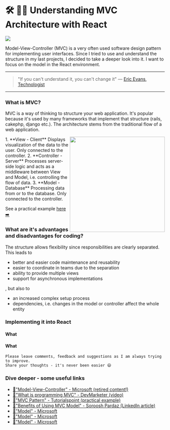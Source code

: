 # 🛠 📐📏 Understanding MVC Architecture with React

[<img src="https://images.unsplash.com/photo-1484504844383-7676f295d034?dpr=2&auto=format&fit=crop&w=767&h=431&q=80&cs=tinysrgb&crop=">](https://unsplash.com/search/architecture?photo=b6GavtrLBo4)

Model-View-Controller (MVC) is a very often used software design pattern for implementing user interfaces. Since I tried to use and understand the structure in my last projects, I decided to take a deeper look into it. I want to focus on the model in the React environment.

---

>"If you can't understand it, you can't change it"
― [Eric Evans, Technologist](https://en.wikipedia.org/wiki/Domain-driven_design)

---

### What is MVC?
MVC is a way of thinking to structure your web application. It's popular because it's used by many frameworks that implement that structure (rails, cakephp, django etc.).
The architecture stems from the traditional flow of a web application.

<img src="http://i.imgur.com/fPHzoBY.png" align="right" height="300">
1. **View - Client**
Displays visualization of the data to the user. Only connected to the controller.
2. **Controller - Server**
Processes server-side logic and acts as a middleware between View and Model, i.e. controlling the flow of data.
3. **Model - Database**
Processing data from or to the database. Only connected to the controller.

See a practical example [here ➡️](https://www.tutorialspoint.com/design_pattern/mvc_pattern.htm)

### What are it's advantages and disadvantages for coding?
The structure allows flexibility since responsibilities are clearly separated. This leads to
- better and easier code maintenance and reusability
- easier to coordinate in teams due to the separation
- ability to provide multiple views
- support for asynchronous implementations

, but also to
- an increased complex setup process
- dependencies, i.e. changes in the model or controller affect the whole entity

### Implementing it into React
#### What
#### What


```
Please leave comments, feedback and suggestions as I am always trying to improve.
Share your thoughts - it's never been easier 😄
```


### Dive deeper - some useful links
- [🔀"Model-View-Controller" - Microsoft (retired content!)](https://msdn.microsoft.com/en-us/library/ff649643.aspx)
- [🔀"What is programming MVC" - DevMarketer (video)](https://www.youtube.com/watch?v=1IsL6g2ixak)
- [🔀"MVC Pattern" - Tutorialspoint (practical example)](https://www.tutorialspoint.com/design_pattern/mvc_pattern.htm)
- [🔀"Benefits of Using MVC Model" - Soroosh Pardaz (LinkedIn article)](https://www.linkedin.com/pulse/six-benefits-using-mvc-model-effective-web-soroosh-pardaz)
- [🔀"Model" - Microsoft]()
- [🔀"Model" - Microsoft]()
- [🔀"Model" - Microsoft]()
